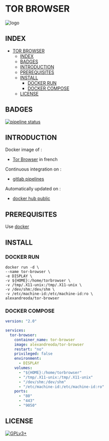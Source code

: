 # TOR BROWSER

![logo](https://assets.gitlab-static.net/uploads/-/system/project/avatar/12904482/Tor_Browser_logo.png)

## INDEX

- [TOR BROWSER](#tor-browser)
  - [INDEX](#index)
  - [BADGES](#badges)
  - [INTRODUCTION](#introduction)
  - [PREREQUISITES](#prerequisites)
  - [INSTALL](#install)
    - [DOCKER RUN](#docker-run)
    - [DOCKER COMPOSE](#docker-compose)
  - [LICENSE](#license)

## BADGES

[![pipeline status](https://gitlab.com/oda-alexandre/tor-browser/badges/master/pipeline.svg)](https://gitlab.com/oda-alexandre/tor-browser/commits/master)

## INTRODUCTION

Docker image of :

- [Tor Browser](https://www.torproject.org/projects/torbrowser.html.en) in french

Continuous integration on :

- [gitlab pipelines](https://gitlab.com/oda-alexandre/tor-browser/pipelines)

Automatically updated on :

- [docker hub public](https://hub.docker.com/r/alexandreoda/tor-browser/)

## PREREQUISITES

Use [docker](https://www.docker.com)

## INSTALL

### DOCKER RUN

```\
docker run -d \
--name tor-browser \
-e DISPLAY \
-v ${HOME}:/home/torbrowser \
-v /tmp/.X11-unix:/tmp/.X11-unix \
-v /dev/shm:/dev/shm \
-v /etc/machine-id:/etc/machine-id:ro \
alexandreoda/tor-browser
```

### DOCKER COMPOSE

```yml
version: "2.0"

services:
  tor-browser:
    container_name: tor-browser
    image: alexandreoda/tor-browser
    restart: "no"
    privileged: false
    environment:
      - DISPLAY
    volumes:
      - "${HOME}:/home/torbrowser"
      - "/tmp/.X11-unix:/tmp/.X11-unix"
      - "/dev/shm:/dev/shm"
      - "/etc/machine-id:/etc/machine-id:ro"
    ports:
      - "80"
      - "443"
      - "9050"
```

## LICENSE

[![GPLv3+](http://gplv3.fsf.org/gplv3-127x51.png)](https://gitlab.com/oda-alexandre/tor-browser/blob/master/LICENSE)
